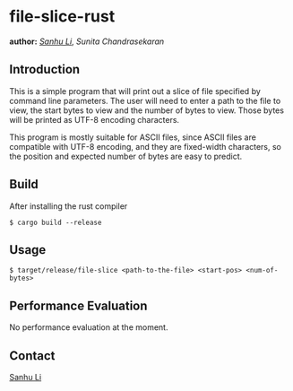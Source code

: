 # file-slice-rust
__author:__ [*Sanhu Li*](mailto:lisanhu2014@hotmail.com), *Sunita Chandrasekaran*

## Introduction
This is a simple program that will print out a slice of file specified by command line parameters. The user will need to enter a path to the file to view, the start bytes to view and the number of bytes to view. Those bytes will be printed as UTF-8 encoding characters.

This program is mostly suitable for ASCII files, since ASCII files are compatible with UTF-8 encoding, and they are fixed-width characters, so the position and expected number of bytes are easy to predict.

## Build
After installing the rust compiler
```Shell
$ cargo build --release
```

## Usage
```Shell
$ target/release/file-slice <path-to-the-file> <start-pos> <num-of-bytes>
```

## Performance Evaluation
No performance evaluation at the moment.

## Contact
[Sanhu Li](mailto:lisanhu2014@hotmail.com)
